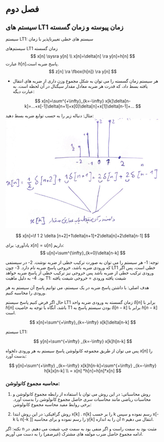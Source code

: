 # فصل دوم

## سیستم های LT1 زمان پیوسته و زمان گسسته
سیستم LT1: سیستم های خطی تغییرناپذیر با زمان

سیستم‌های LT1 زمان گسسته
$$
x[n] \sysra y[n]
\\
x[n]=\delta[n] \ra y[n]=h[n]
$$
عبارت $h[n]$،پاسخ ضربه است.
$$
z[n] \ra \fbox{h[n]} \ra y[n]
$$

- هر سیستم زمان گسسته را می توان به شکل مجموع وزن داری از ضربه های انتقال یافته بسط داد، که قدرت هر ضربه معادل مقدار سیگنال در آن لحظه است. به عبارت دیگه:

$$
x[n]=\sum^{+\infty}_{k=-\infty} x[k]\delta[n-k]=...+x[-1]\delta[n+1]+x[0]\delta[n]+x[1]\delta[n-1]+...
$$


مثال: دنباله زیر را به حسب توابع ضربه بسط دهید:
![](assets/Pasted%20image%2020250509121102.png)

$$
x[n]=\f 1 2 \delta [n+2]+1\delta[n+1]+2\delta[n]+2\delta[n-1]
$$

یادآوری: برای $x[n]=u[n]$ داریم:
$$
u[n]=\sum^{\infty}_{k=0}\delta[n-k]
$$


توجه:
1- هر سیستم را می توان به صورت ترکیب خطی از ضربه نوشت.
2- در سیستمی که ورودی ضربه باشد، خروجی پاسخ ضربه نام دارد.
3- چون LT1 خطی است، پس اگر ورودی ترکیب خطی از ضربه باشد پس خروجی نیز ترکیب خطی از پاسخ ضربه خواهد بود.
4- به دلیل ماهیت T1: شیفت یافته ورودی = خروجی شیفت یافته

هدف اصلی: با داشتن پاسخ ضربه در یک سیستم، می توانیم پاسخ آن سیستم به هر ورودی را محاسبه کنیم.


حال اگر فرض کنیم پاسخ سیستم LT1 زمان گسسته به ورودی ضربه واحد $\delta[n]$ برابر با $h[n]$ باشد، آنگاه با توجه به خاصیت T1 بودن سیستم پاسخ به $\delta[n-k]$ برابر با $h[n-k]$ است.

$$
x[n]=\sum^{+\infty}_{k=-\infty} x[k]\delta[n-k]
$$

سیستم LT1:

$$
y[n]=\sum^{+\infty} _{k=-\infty} x[k]h[n-k]
$$


پس می توان از طریق مجموعه کانولوشن پاسخ سیستم به هر ورودی دلخواه $x[n]$ را بدست آورد:

$$
y[n]=\sum^{+\infty} _{k=-\infty} x[k]h[n-k]=\sum^{+\infty} _{k=-\infty} h[k]x[n-k]
\\
= x[n] *h[n]=h[n]*x[n]
$$


### محاسبه مجموع کانولوشن:
1. روش محاسباتی: در این روش می توان با استفاده از رابطه مجموع کانولوشن و محاسبات ریاضی مانند محاسبات سری حاصل مجموع کانولوشن را بدست آورد.
برخی روابط مفید محاسبه مجموع کانولوشن:



2. روش گرافیکی: در این روش ابتدا x[k] .  n[k] را بر حسب k رسم نموده و سپس x[-k با n[-k ]] را رسم نموده و برای محاسبه y[k] آن را به اندازه n انتقال می دهیم.

نکته: اگر n مثبت بود به سمت راست و اگر منفی بود به سمت چپ شیفت می دهیم. در ادامه مجموع حاصل ضرب مولفه های مشترک (غیرصفر) را به دست می آوریم.